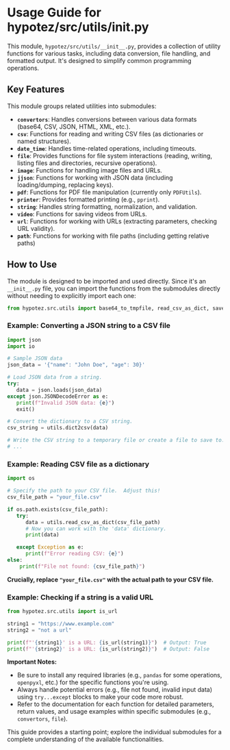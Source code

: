 # Usage Guide for hypotez/src/utils/__init__.py

This module, `hypotez/src/utils/__init__.py`, provides a collection of utility functions for various tasks, including data conversion, file handling, and formatted output.  It's designed to simplify common programming operations.

## Key Features

This module groups related utilities into submodules:

* **`convertors`**:  Handles conversions between various data formats (base64, CSV, JSON, HTML, XML, etc.).
* **`csv`**:  Functions for reading and writing CSV files (as dictionaries or named structures).
* **`date_time`**:  Handles time-related operations, including timeouts.
* **`file`**:  Provides functions for file system interactions (reading, writing, listing files and directories, recursive operations).
* **`image`**:  Functions for handling image files and URLs.
* **`jjson`**:  Functions for working with JSON data (including loading/dumping, replacing keys).
* **`pdf`**:  Functions for PDF file manipulation (currently only `PDFUtils`).
* **`printer`**:  Provides formatted printing (e.g., `pprint`).
* **`string`**:  Handles string formatting, normalization, and validation.
* **`video`**:  Functions for saving videos from URLs.
* **`url`**:  Functions for working with URLs (extracting parameters, checking URL validity).
* **`path`**: Functions for working with file paths (including getting relative paths)


## How to Use

The module is designed to be imported and used directly.  Since it's an `__init__.py` file, you can import the functions from the submodules directly without needing to explicitly import each one:

```python
from hypotez.src.utils import base64_to_tmpfile, read_csv_as_dict, save_text_file, pprint, is_url
```

### Example: Converting a JSON string to a CSV file

```python
import json
import io

# Sample JSON data
json_data = '{"name": "John Doe", "age": 30}'

# Load JSON data from a string.
try:
   data = json.loads(json_data)
except json.JSONDecodeError as e:
   print(f"Invalid JSON data: {e}")
   exit()

# Convert the dictionary to a CSV string.
csv_string = utils.dict2csv(data)

# Write the CSV string to a temporary file or create a file to save to.
# ...
```

### Example: Reading CSV file as a dictionary

```python
import os

# Specify the path to your CSV file.  Adjust this!
csv_file_path = "your_file.csv"

if os.path.exists(csv_file_path):
   try:
      data = utils.read_csv_as_dict(csv_file_path)
      # Now you can work with the 'data' dictionary.
      print(data)

   except Exception as e:
      print(f"Error reading CSV: {e}")
else:
    print(f"File not found: {csv_file_path}")

```


**Crucially, replace `"your_file.csv"` with the actual path to your CSV file.**


### Example: Checking if a string is a valid URL

```python
from hypotez.src.utils import is_url

string1 = "https://www.example.com"
string2 = "not a url"

print(f"'{string1}' is a URL: {is_url(string1)}")  # Output: True
print(f"'{string2}' is a URL: {is_url(string2)}")  # Output: False
```


**Important Notes:**

* Be sure to install any required libraries (e.g., `pandas` for some operations, `openpyxl`, etc.) for the specific functions you're using.
* Always handle potential errors (e.g., file not found, invalid input data) using `try...except` blocks to make your code more robust.
* Refer to the documentation for each function for detailed parameters, return values, and usage examples within specific submodules (e.g., `convertors`, `file`).


This guide provides a starting point; explore the individual submodules for a complete understanding of the available functionalities.